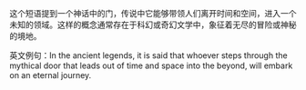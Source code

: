 这个短语提到一个神话中的门，传说中它能够带领人们离开时间和空间，进入一个未知的领域。这样的概念通常存在于科幻或奇幻文学中，象征着无尽的冒险或神秘的境地。

英文例句：In the ancient legends, it is said that whoever steps through the mythical door that leads out of time and space into the beyond, will embark on an eternal journey.